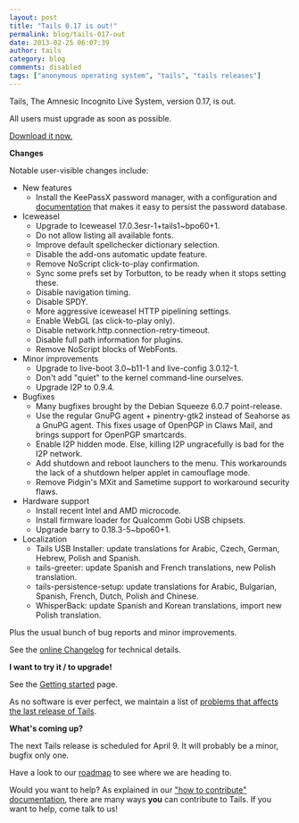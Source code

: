 ```yaml
---
layout: post
title: "Tails 0.17 is out!"
permalink: blog/tails-017-out
date: 2013-02-25 06:07:39
author: tails
category: blog
comments: disabled
tags: ["anonymous operating system", "tails", "tails releases"]
---
```


Tails, The Amnesic Incognito Live System, version 0.17, is out.

All users must upgrade as soon as possible.

[Download it now.](https://tails.boum.org/download/)

**Changes**

Notable user-visible changes include:

-   New features
    -   Install the KeePassX password manager, with a configuration and [documentation](https://tails.boum.org/doc/encryption_and_privacy/manage_passwords/) that makes it easy to persist the password database.
-   Iceweasel
    -   Upgrade to Iceweasel 17.0.3esr-1+tails1\~bpo60+1.
    -   Do not allow listing all available fonts.
    -   Improve default spellchecker dictionary selection.
    -   Disable the add-ons automatic update feature.
    -   Remove NoScript click-to-play confirmation.
    -   Sync some prefs set by Torbutton, to be ready when it stops setting these.
    -   Disable navigation timing.
    -   Disable SPDY.
    -   More aggressive iceweasel HTTP pipelining settings.
    -   Enable WebGL (as click-to-play only).
    -   Disable network.http.connection-retry-timeout.
    -   Disable full path information for plugins.
    -   Remove NoScript blocks of WebFonts.
-   Minor improvements
    -   Upgrade to live-boot 3.0\~b11-1 and live-config 3.0.12-1.
    -   Don't add "quiet" to the kernel command-line ourselves.
    -   Upgrade I2P to 0.9.4.
-   Bugfixes
    -   Many bugfixes brought by the Debian Squeeze 6.0.7 point-release.
    -   Use the regular GnuPG agent + pinentry-gtk2 instead of Seahorse as a GnuPG agent. This fixes usage of OpenPGP in Claws Mail, and brings support for OpenPGP smartcards.
    -   Enable I2P hidden mode. Else, killing I2P ungracefully is bad for the I2P network.
    -   Add shutdown and reboot launchers to the menu. This workarounds the lack of a shutdown helper applet in camouflage mode.
    -   Remove Pidgin's MXit and Sametime support to workaround security flaws.
-   Hardware support
    -   Install recent Intel and AMD microcode.
    -   Install firmware loader for Qualcomm Gobi USB chipsets.
    -   Upgrade barry to 0.18.3-5\~bpo60+1.
-   Localization
    -   Tails USB Installer: update translations for Arabic, Czech, German, Hebrew, Polish and Spanish.
    -   tails-greeter: update Spanish and French translations, new Polish translation.
    -   tails-persistence-setup: update translations for Arabic, Bulgarian, Spanish, French, Dutch, Polish and Chinese.
    -   WhisperBack: update Spanish and Korean translations, import new Polish translation.

Plus the usual bunch of bug reports and minor improvements.

See the [online Changelog](http://git.immerda.ch/?p=amnesia.git;a=blob_plain;f=debian/changelog;hb=refs/tags/0.17) for technical details.

**I want to try it / to upgrade!**

See the [Getting started](https://tails.boum.org/getting_started/) page.

As no software is ever perfect, we maintain a list of [problems that affects the last release of Tails](https://tails.boum.org/support/known_issues/).

**What's coming up?**

The next Tails release is scheduled for April 9. It will probably be a minor, bugfix only one.

Have a look to our [roadmap](https://tails.boum.org/contribute/roadmap/) to see where we are heading to.

Would you want to help? As explained in our ["how to contribute" documentation](https://tails.boum.org/contribute/), there are many ways **you** can contribute to Tails. If you want to help, come talk to us!
